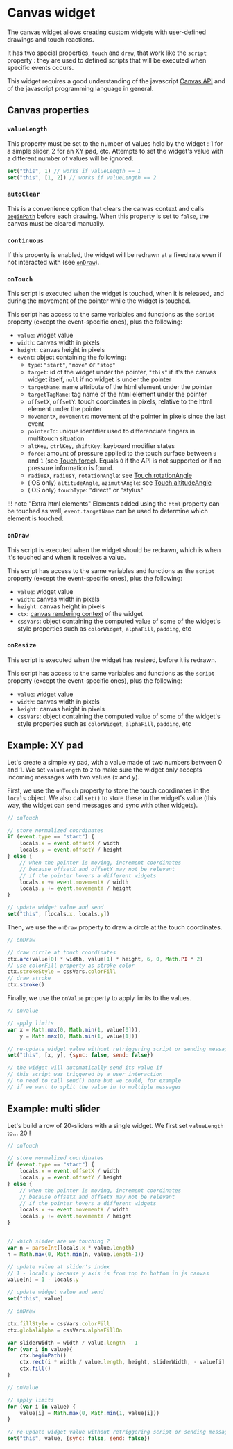 # Canvas widget

The canvas widget allows creating custom widgets with user-defined drawings and touch reactions.

It has two special properties, `touch` and `draw`, that work like the `script` property : they are used to defined scripts that will be executed when specific events occurs.

This widget requires a good understanding of the javascript [Canvas API](https://developer.mozilla.org/en-US/docs/Web/API/Canvas_API) and of the javascript programming language in general.

## Canvas properties

### `valueLength`

This property must be set to the number of values held by the widget : 1 for a simple slider, 2 for an XY pad, etc. Attempts to set the widget's value with a different number of values will be ignored.

```js
set("this", 1) // works if valueLength == 1
set("this", [1, 2]) // works if valueLength == 2
```

### `autoClear`

This is a convenience option that clears the canvas context and calls [`beginPath`](https://developer.mozilla.org/en-US/docs/Web/API/CanvasRenderingContext2D/beginPath) before each drawing. When this property is set to `false`, the canvas must be cleared manually.

### `continuous`

If this property is enabled, the widget will be redrawn at a fixed rate even if not interacted with (see [`onDraw`](#onDraw)).


### `onTouch`

This script is executed when the widget is touched, when it is released, and during the movement of the pointer while the widget is touched.

This script has access to the same variables and functions as the `script` property (except the event-specific ones), plus the following:

- `value`: widget value
- `width`: canvas width in pixels
- `height`: canvas height in pixels
- `event`: object containing the following:
    - `type`: `"start"`, `"move"` or `"stop"`
    - `target`: id of the widget under the pointer, `"this"` if it's the canvas widget itself, `null` if no widget is under the pointer
    - `targetName`: name attribute of the html element under the pointer
    - `targetTagName`: tag name of the html element under the pointer
    - `offsetX`, `offsetY`: touch coordinates in pixels, relative to the html element under the pointer
    - `movementX`, `movementY`: movement of the pointer in pixels since the last event
    - `pointerId`: unique identifier used to differenciate fingers in multitouch situation
    - `altKey`, `ctrlKey`, `shiftKey`: keyboard modifier states
    - `force`: amount of pressure applied to the touch surface between `0` and `1` (see [Touch.force](https://developer.mozilla.org/en-US/docs/Web/API/Touch/force)). Equals `0` if the API is not supported or if no pressure information is found.
    - `radiusX`, `radiusY`, `rotationAngle`: see [Touch.rotationAngle](https://developer.mozilla.org/en-US/docs/Web/API/Touch/rotationAngle)
    - (iOS only) `altitudeAngle`, `azimuthAngle`: see [Touch.altitudeAngle](https://w3c.github.io/touch-events/#dom-touch-altitudeangle)
    - (iOS only) `touchType`: "direct" or "stylus"


!!! note "Extra html elements"
    Elements added using the `html` property can be touched as well, `event.targetName` can be used to determine which element is touched.


### `onDraw`

This script is executed when the widget should be redrawn, which is when it's touched and when it receives a value.

This script has access to the same variables and functions as the `script` property (except the event-specific ones), plus the following:

- `value`: widget value
- `width`: canvas width in pixels
- `height`: canvas height in pixels
- `ctx`: [canvas rendering context](https://developer.mozilla.org/en-US/docs/Web/API/CanvasRenderingContext2D) of the widget
- `cssVars`: object containing the computed value of some of the widget's style properties such as `colorWidget`, `alphaFill`, `padding`, etc

### `onResize`

This script is executed when the widget has resized, before it is redrawn.

This script has access to the same variables and functions as the `script` property (except the event-specific ones), plus the following:

- `value`: widget value
- `width`: canvas width in pixels
- `height`: canvas height in pixels
- `cssVars`: object containing the computed value of some of the widget's style properties such as `colorWidget`, `alphaFill`, `padding`, etc

## Example: XY pad

Let's create a simple xy pad, with a value made of two numbers between 0 and 1. We set `valueLength` to `2` to make sure the widget only accepts incoming messages with two values (x and y).

First, we use the `onTouch` property to store the touch coordinates in the `locals` object. We also call `set()` to store these in the widget's value (this way, the widget can send messages and sync with other widgets).

```js
// onTouch

// store normalized coordinates
if (event.type == "start") {
    locals.x = event.offsetX / width
    locals.y = event.offsetY / height
} else {
    // when the pointer is moving, increment coordinates
    // because offsetX and offsetY may not be relevant
    // if the pointer hovers a different widgets
    locals.x += event.movementX / width
    locals.y += event.movementY / height
}

// update widget value and send
set("this", [locals.x, locals.y])
```

Then, we use the `onDraw` property to draw a circle at the touch coordinates.

```js
// onDraw

// draw circle at touch coordinates
ctx.arc(value[0] * width, value[1] * height, 6, 0, Math.PI * 2)
// use colorFill property as stroke color
ctx.strokeStyle = cssVars.colorFill
// draw stroke
ctx.stroke()
```

Finally, we use the `onValue` property to apply limits to the values.

```js
// onValue

// apply limits
var x = Math.max(0, Math.min(1, value[0])),
    y = Math.max(0, Math.min(1, value[1]))

// re-update widget value without retriggering script or sending message
set("this", [x, y], {sync: false, send: false})

// the widget will automatically send its value if
// this script was triggered by a user interaction
// no need to call send() here but we could, for example
// if we want to split the value in to multiple messages
```

## Example: multi slider

Let's build a row of 20-sliders with a single widget. We first set `valueLength` to... 20 !

```js
// onTouch

// store normalized coordinates
if (event.type == "start") {
    locals.x = event.offsetX / width
    locals.y = event.offsetY / height
} else {
    // when the pointer is moving, increment coordinates
    // because offsetX and offsetY may not be relevant
    // if the pointer hovers a different widgets
    locals.x += event.movementX / width
    locals.y += event.movementY / height
}


// which slider are we touching ?
var n = parseInt(locals.x * value.length)
n = Math.max(0, Math.min(n, value.length-1))

// update value at slider's index
// 1 - locals.y because y axis is from top to bottom in js canvas
value[n] = 1 - locals.y

// update widget value and send
set("this", value)
```

```js
// onDraw

ctx.fillStyle = cssVars.colorFill
ctx.globalAlpha = cssVars.alphaFillOn

var sliderWidth = width / value.length - 1
for (var i in value){
    ctx.beginPath()
    ctx.rect(i * width / value.length, height, sliderWidth, - value[i] * height)
    ctx.fill()
}
```

```js
// onValue

// apply limits
for (var i in value) {
    value[i] = Math.max(0, Math.min(1, value[i]))
}

// re-update widget value without retriggering script or sending message
set("this", value, {sync: false, send: false})
```

